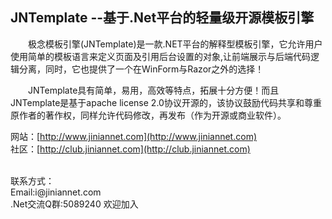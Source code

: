 JNTemplate --基于.Net平台的轻量级开源模板引擎
-----------------------------------
　　极念模板引擎(JNTemplate)是一款.NET平台的解释型模板引擎，它允许用户使用简单的模板语言来定义页面及引用后台设置的对象,让前端展示与后端代码逻辑分离，同时，它也提供了一个在WinForm与Razor之外的选择！<br />

　　JNTemplate具有简单，易用，高效等特点，拓展十分方便！而且JNTemplate是基于apache license 2.0协议开源的，该协议鼓励代码共享和尊重原作者的著作权，同样允许代码修改，再发布（作为开源或商业软件）。<br />

  网站：[http://www.jiniannet.com](http://www.jiniannet.com)<br />
  社区：[http://club.jiniannet.com](http://club.jiniannet.com)<br />
  
  <br />
  联系方式：<br />
  Email:i@jiniannet.com<br />
  .Net交流Q群:5089240 欢迎加入<br />
